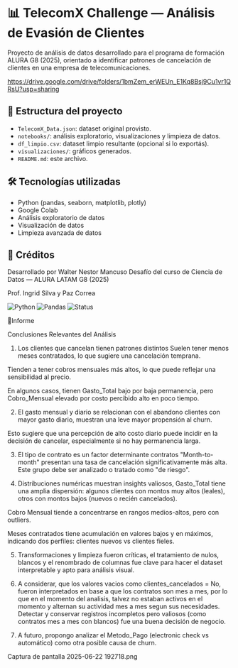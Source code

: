 # 📊 TelecomX Challenge — Análisis de Evasión de Clientes
Proyecto de análisis de datos desarrollado para el programa de formación ALURA G8 (2025), orientado a identificar patrones de cancelación de clientes en una empresa de telecomunicaciones.  

https://drive.google.com/drive/folders/1bmZem_erWEUn_E1Kq8Bsj9Cu1vr1QRsU?usp=sharing

## 📁 Estructura del proyecto

- `TelecomX_Data.json`: dataset original provisto.
- `notebooks/`: análisis exploratorio, visualizaciones y limpieza de datos.
- `df_limpio.csv`: dataset limpio resultante (opcional si lo exportás).
- `visualizaciones/`: gráficos generados.
- `README.md`: este archivo.
## 🛠️ Tecnologías utilizadas

- Python (pandas, seaborn, matplotlib, plotly)
- Google Colab
- Análisis exploratorio de datos
- Visualización de datos
- Limpieza avanzada de datos

## 🤝 Créditos

Desarrollado por Walter Nestor Mancuso 
Desafío del curso de Ciencia de Datos — ALURA LATAM G8 (2025)


Prof. Ingrid Silva y Paz Correa

![Python](https://img.shields.io/badge/python-3.10-blue.svg)
![Pandas](https://img.shields.io/badge/pandas-1.5.3-lightgrey)
![Status](https://img.shields.io/badge/status-en%20desarrollo-yellow)


📄Informe

Conclusiones Relevantes del Análisis
1. Los clientes que cancelan tienen patrones distintos
Suelen tener menos meses contratados, lo que sugiere una cancelación temprana.

Tienden a tener cobros mensuales más altos, lo que puede reflejar una sensibilidad al precio.

En algunos casos, tienen Gasto_Total bajo por baja permanencia, pero Cobro_Mensual elevado por costo percibido alto en poco tiempo.

2. El gasto mensual y diario se relacionan con el abandono
clientes con mayor gasto diario, muestran una leve mayor propensión al churn.

Esto sugiere que una percepción de alto costo diario puede incidir en la decisión de cancelar, especialmente si no hay permanencia larga.

3. El tipo de contrato es un factor determinante contratos "Month-to-month" presentan una tasa de cancelación significativamente más alta.
Este grupo debe ser analizado o tratado como "de riesgo".

4. Distribuciones numéricas muestran insights valiosos,
Gasto_Total tiene una amplia dispersión: algunos clientes con montos muy altos (leales), otros con montos bajos (nuevos o recién cancelados).

Cobro Mensual tiende a concentrarse en rangos medios-altos, pero con outliers.

Meses contratados tiene acumulación en valores bajos y en máximos, indicando dos perfiles: clientes nuevos vs clientes fieles.

5. Transformaciones y limpieza fueron críticas, el tratamiento de nulos,
blancos y el renombrado de columnas fue clave para hacer el dataset interpretable y apto para análisis visual.

6. A considerar, que los valores vacios como clientes_cancelados = No,
fueron interpretados en base a que los contratos son mes a mes, por lo que en el momento del analisis, talvez no estaban activos en el momento y alternan su actividad mes a mes segun sus necesidades. Detectar y conservar registros incompletos pero valiosos (como contratos mes a mes con blancos) fue una buena decisión de negocio.

7. A futuro, propongo analizar el Metodo_Pago
(electronic check vs automático) como otra posible causa de churn.



Captura de pantalla 2025-06-22 192718.png
